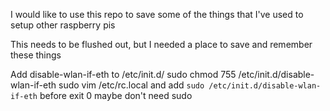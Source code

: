 I would like to use this repo to save some of the things that I've used to setup other raspberry pis
 

This needs to be flushed out, but I needed a place to save and remember these things


Add disable-wlan-if-eth to /etc/init.d/
sudo chmod 755 /etc/init.d/disable-wlan-if-eth
sudo vim /etc/rc.local and add `sudo /etc/init.d/disable-wlan-if-eth` before exit 0 maybe don't need sudo
